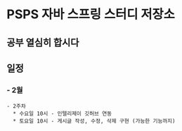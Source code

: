 # PSPS 자바 스프링 스터디 저장소

## 공부 열심히 합시다

## 일정
### - 2월
```
- 2주차
  * 수요일 10시 - 인텔리제이 깃허브 연동
  * 토요일 10시 - 게시글 작성, 수정, 삭제 구현 (가능한 기능까지)
```
